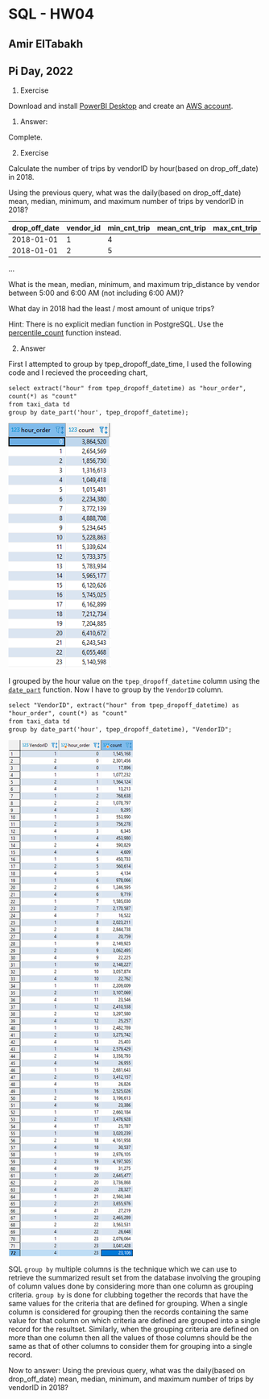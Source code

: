 # SQL - HW04
## Amir ElTabakh
## Pi Day, 2022

1. Exercise

Download and install [PowerBI Desktop](https://www.microsoft.com/en-us/download/details.aspx?id=58494) and  create an [AWS account](https://portal.aws.amazon.com/billing/signup#/start). 

1. Answer:

Complete.

2. Exercise

Calculate the number of trips by vendorID by hour(based on drop_off_date) in 2018.

Using the previous query, what was the daily(based on drop_off_date) mean, median, minimum, and maximum number of trips by vendorID in 2018?  

|drop_off_date|vendor_id| min_cnt_trip| mean_cnt_trip| max_cnt_trip|
|--|--|--|--|--|
|2018-01-01  |1  |4  |
|2018-01-01  |2  |5  |
...

What is the mean, median, minimum, and maximum trip_distance by vendor between 5:00 and 6:00 AM (not including 6:00 AM)?

What day in 2018 had the least / most amount of unique trips?


Hint: There is no explicit median function in PostgreSQL. Use the [percentile_count](https://www.postgresql.org/docs/9.4/functions-aggregate.html) function instead.

2. Answer

First I attempted to group by tpep_dropoff_date_time, I used the following code and I recieved the proceeding chart,

```
select extract("hour" from tpep_dropoff_datetime) as "hour_order", count(*) as "count"
from taxi_data td 
group by date_part('hour', tpep_dropoff_datetime);
```

![](https://github.com/sfnxboy/SQL_Math-290/blob/main/homeworks/HW05/images/sql_hw05_01.png)

I grouped by the hour value on the `tpep_dropoff_datetime` column using the [`date_part`](https://www.educba.com/postgresql-date_part/) function. Now I have to group by the `VendorID` column.

```
select "VendorID", extract("hour" from tpep_dropoff_datetime) as "hour_order", count(*) as "count"
from taxi_data td 
group by date_part('hour', tpep_dropoff_datetime), "VendorID";
```

![](https://github.com/sfnxboy/SQL_Math-290/blob/main/homeworks/HW05/images/sql_hw05_02.png)

SQL `group by` multiple columns is the technique which we can use to retrieve the summarized result set from the database involving the grouping of column values done by considering more than one column as grouping criteria. `group by` is done for clubbing together the records that have the same values for the criteria that are defined for grouping. When a single column is considered for grouping then the records containing the same value for that column on which criteria are defined are grouped into a single record for the resultset. Similarly, when the grouping criteria are defined on more than one column then all the values of those columns should be the same as that of other columns to consider them for grouping into a single record. 

Now to answer: Using the previous query, what was the daily(based on drop_off_date) mean, median, minimum, and maximum number of trips by vendorID in 2018? 




